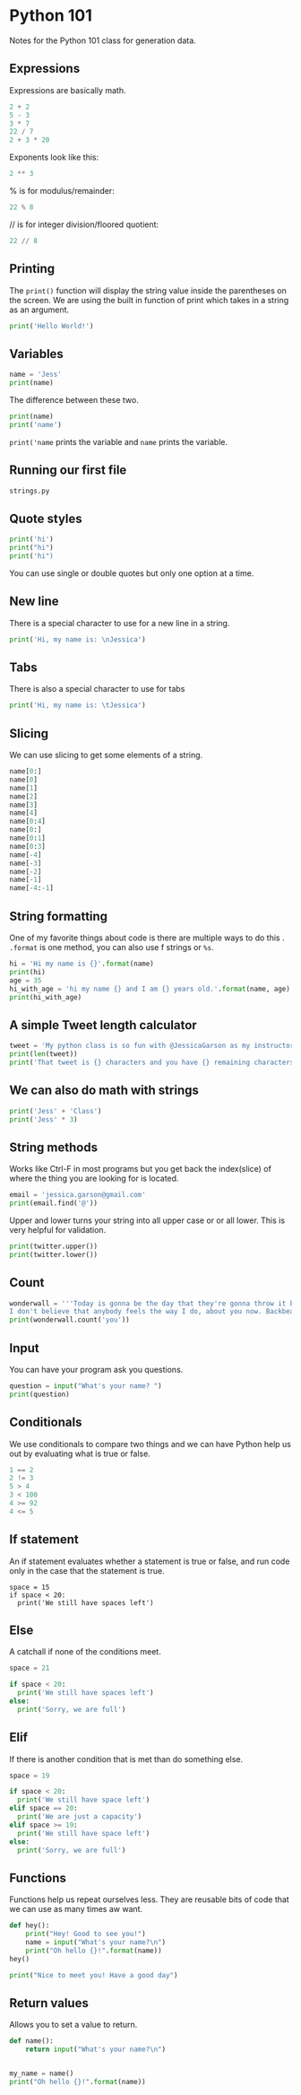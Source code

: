 # Python 101
Notes for the Python 101 class for generation data.

## Expressions
Expressions are basically math.
```python
2 + 2
5 - 3
3 * 7
22 / 7
2 + 3 * 20
```

Exponents look like this:
```python
2 ** 3
```

% is for modulus/remainder:
```python
22 % 8
```

// is for integer division/floored quotient:
```python
22 // 8
```

## Printing
The `print()` function will display the string value inside the parentheses on the screen. We are using the built in function of print which takes in a string as an argument.
```python
print('Hello World!')
```

## Variables
```python
name = 'Jess'
print(name)
```

The difference between these two.
```python
print(name)
print('name')
```
`print('name` prints the variable and `name` prints the variable.


## Running our first file
```bash
strings.py
```

## Quote styles
```python
print('hi')
print("hi")
print('hi")
```
You can use single or double quotes but only one option at a time.

## New line
There is a special character to use for a new line in a string.
```python
print('Hi, my name is: \nJessica')
```

## Tabs
There is also a special character to use for tabs
```python
print('Hi, my name is: \tJessica')
```

## Slicing
We can use slicing to get some elements of a string.
```python
name[0:]
name[0]
name[1]
name[2]
name[3]
name[4]
name[0:4]
name[0:]
name[0:1]
name[0:3]
name[-4]
name[-3]
name[-2]
name[-1]
name[-4:-1]
```

## String formatting
One of my favorite things about code is there are multiple ways to do this . `.format` is one method, you can also use f strings or `%s`.

```python
hi = 'Hi my name is {}'.format(name)
print(hi)
age = 35
hi_with_age = 'hi my name {} and I am {} years old.'.format(name, age)
print(hi_with_age)
```

## A simple Tweet length calculator
```python
tweet = 'My python class is so fun with @JessicaGarson as my instructor'
print(len(tweet))
print('That tweet is {} characters and you have {} remaining characters'.format(len(tweet), 240- len(tweet)))
```

## We can also do math with strings
```python
print('Jess' + 'Class')
print('Jess' * 3)
```
## String methods
Works like Ctrl-F in most programs but you get back the index(slice) of where the thing you are looking for is located.

```python
email = 'jessica.garson@gmail.com'
print(email.find('@'))
```

Upper and lower turns your string into all upper case or or all lower. This is very helpful for validation.
```python
print(twitter.upper())
print(twitter.lower())
```

## Count
```python
wonderwall = '''Today is gonna be the day that they're gonna throw it back to you by now you should've somehow realized what you gotta do
I don't believe that anybody feels the way I do, about you now. Backbeat, the word was on the street that the fire in your heart is out I'm sure you've heard it all before but you never really had a doubt I don't believe that anybody feels the way I do about you now.'''
print(wonderwall.count('you'))
```

## Input
You can have your program ask you questions.
```python
question = input("What's your name? ")
print(question)
```

## Conditionals
We use conditionals to compare two things and we can have Python help us out by evaluating what is true or false.

```python
1 == 2
2 != 3
5 > 4
3 < 100
4 >= 92
4 <= 5
```

## If statement
An if statement evaluates whether a statement is true or false, and run code only in the case that the statement is true.

```
space = 15
if space < 20:
  print('We still have spaces left')
```

## Else
A catchall if none of the conditions meet.
```python
space = 21

if space < 20:
  print('We still have spaces left')
else:
  print('Sorry, we are full')
```

## Elif
If there is another condition that is met than do something else.

```python
space = 19

if space < 20:
  print('We still have space left')
elif space == 20:
  print('We are just a capacity')
elif space >= 19:
  print('We still have space left')
else:
  print('Sorry, we are full')
```

## Functions
Functions help us repeat ourselves less. They are reusable bits of code that we can use as many times aw want.

```python
def hey():
    print("Hey! Good to see you!")
    name = input("What's your name?\n")
    print("Oh hello {}!".format(name))
hey()

print("Nice to meet you! Have a good day")
```
## Return values
Allows you to set a value to return.

```python
def name():
    return input("What's your name?\n")


my_name = name()
print("Oh hello {}!".format(name))
```
